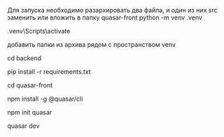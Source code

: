 Для запуска необходимо разархировать два файла, и один из них src заменить или вложить в папку quasar-front
python -m venv .venv

.venv\Scripts\activate

добавить папки из архива рядом с пространством venv

cd backend

pip install -r requirements.txt

cd quasar-front

npm install -g @quasar/cli

npm init quasar

quasar dev
